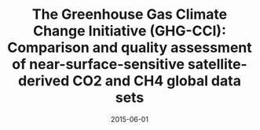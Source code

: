 ---
title: "<b>The Greenhouse Gas Climate Change Initiative (GHG-CCI): Comparison and quality assessment of near-surface-sensitive satellite-derived CO2 and CH4 global data sets</b>"
collection: publications
permalink: /publication/2015-06-01-Buchwitz
date: 2015-06-01
venue: 'Remote Sensing of Environment'
paperurl: 'https://doi.org/doi:10.1016/j.rse.2013.04.024'
citation: '<b>19</b> - Buchwitz M., Reuter M., Schneising O., Boesch H., Guerlet S. et al., <b>The Greenhouse Gas Climate Change Initiative (GHG-CCI): Comparison and quality assessment of near-surface-sensitive satellite-derived CO2 and CH4 global data sets</b>, Remote Sensing of Environment, 162, 344-362, (2015-06-01). <a href="https://doi.org/doi:10.1016/j.rse.2013.04.024">doi:10.1016/j.rse.2013.04.024</a> (cited 59 times)

'
---